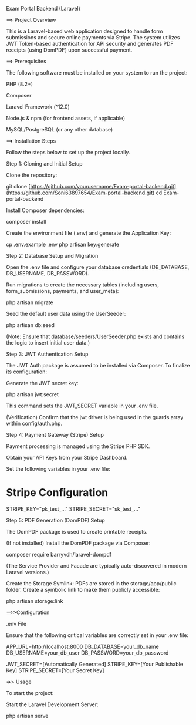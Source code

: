 Exam Portal Backend (Laravel)

==> Project Overview

This is a Laravel-based web application designed to handle form submissions and secure online payments via Stripe. The system utilizes JWT Token-based authentication for API security and generates PDF receipts (using DomPDF) upon successful payment.

==> Prerequisites

The following software must be installed on your system to run the project:

PHP (8.2+)

Composer

Laravel Framework (^12.0)

Node.js & npm (for frontend assets, if applicable)

MySQL/PostgreSQL (or any other database)

==> Installation Steps

Follow the steps below to set up the project locally.

Step 1: Cloning and Initial Setup

Clone the repository:

git clone [https://github.com/yourusername/Exam-portal-backend.git](https://github.com/Soni63897654/Exam-portal-backend.git)
cd Exam-portal-backend


Install Composer dependencies:

composer install



Create the environment file (.env) and generate the Application Key:

cp .env.example .env
php artisan key:generate



Step 2: Database Setup and Migration

Open the .env file and configure your database credentials (DB_DATABASE, DB_USERNAME, DB_PASSWORD).

Run migrations to create the necessary tables (including users, form_submissions, payments, and user_meta):

php artisan migrate



Seed the default user data using the UserSeeder:

php artisan db:seed



(Note: Ensure that database/seeders/UserSeeder.php exists and contains the logic to insert initial user data.)

Step 3: JWT Authentication Setup

The JWT Auth package is assumed to be installed via Composer. To finalize its configuration:

Generate the JWT secret key:

php artisan jwt:secret



This command sets the JWT_SECRET variable in your .env file.

(Verification) Confirm that the jwt driver is being used in the guards array within config/auth.php.

Step 4: Payment Gateway (Stripe) Setup

Payment processing is managed using the Stripe PHP SDK.

Obtain your API Keys from your Stripe Dashboard.

Set the following variables in your .env file:

# Stripe Configuration
STRIPE_KEY="pk_test_..."
STRIPE_SECRET="sk_test_..."



Step 5: PDF Generation (DomPDF) Setup

The DomPDF package is used to create printable receipts.

(If not installed) Install the DomPDF package via Composer:

composer require barryvdh/laravel-dompdf



(The Service Provider and Facade are typically auto-discovered in modern Laravel versions.)

Create the Storage Symlink:
PDFs are stored in the storage/app/public folder. Create a symbolic link to make them publicly accessible:

php artisan storage:link



==>>Configuration

.env File

Ensure that the following critical variables are correctly set in your .env file:

APP_URL=http://localhost:8000
DB_DATABASE=your_db_name
DB_USERNAME=your_db_user
DB_PASSWORD=your_db_password

JWT_SECRET=[Automatically Generated]
STRIPE_KEY=[Your Publishable Key]
STRIPE_SECRET=[Your Secret Key]



=>> Usage

To start the project:

Start the Laravel Development Server:

php artisan serve
